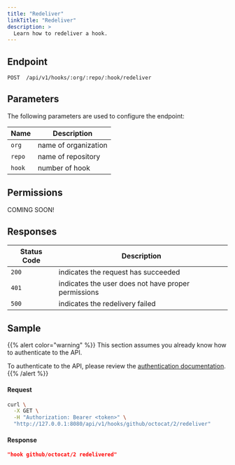 ```yaml
---
title: "Redeliver"
linkTitle: "Redeliver"
description: >
  Learn how to redeliver a hook.
---
```


## Endpoint

```
POST  /api/v1/hooks/:org/:repo/:hook/redeliver
```

## Parameters

The following parameters are used to configure the endpoint:

| Name   | Description          |
| ------ | -------------------- |
| `org`  | name of organization |
| `repo` | name of repository   |
| `hook` | number of hook       |

## Permissions

COMING SOON!

## Responses

| Status Code | Description                                         |
| ----------- | --------------------------------------------------- |
| `200`       | indicates the request has succeeded                 |
| `401`       | indicates the user does not have proper permissions |
| `500`       | indicates the redelivery failed                     |

## Sample

{{% alert color="warning" %}}
This section assumes you already know how to authenticate to the API.

To authenticate to the API, please review the [authentication documentation](/docs/reference/api/authentication/).
{{% /alert %}}

#### Request

```sh
curl \
  -X GET \
  -H "Authorization: Bearer <token>" \
  "http://127.0.0.1:8080/api/v1/hooks/github/octocat/2/redeliver"
```

#### Response

```json
"hook github/octocat/2 redelivered"
```